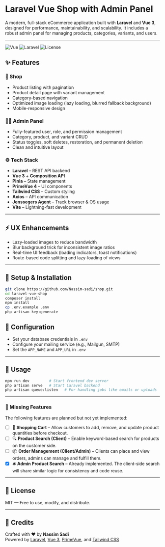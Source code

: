 # Laravel Vue Shop with Admin Panel

A modern, full-stack eCommerce application built with **Laravel** and **Vue 3**, designed for performance, maintainability, and scalability. It includes a robust admin panel for managing products, categories, variants, and users.

---

![Vue](https://img.shields.io/badge/Vue-3.x-42b883?logo=vue.js)
![Laravel](https://img.shields.io/badge/Laravel-10.x-red?logo=laravel)
![License](https://github.com/Nassim-sadi/shop.git)

## ✨ Features

### 🛒 Shop

- Product listing with pagination
- Product detail page with variant management
- Category-based navigation
- Optimized image loading (lazy loading, blurred fallback background)
- Mobile-responsive design

### 🧑‍💼 Admin Panel

- Fully-featured user, role, and permission management
- Category, product, and variant CRUD
- Status toggles, soft deletes, restoration, and permanent deletion
- Clean and intuitive layout

### ⚙️ Tech Stack

- **Laravel** – REST API backend
- **Vue 3** + **Composition API**
- **Pinia** – State management
- **PrimeVue 4** – UI components
- **Tailwind CSS** – Custom styling
- **Axios** – API communication
- **Jenssegers Agent** – Track browser & OS usage
- **Vite** – Lightning-fast development

---

## ⚡ UX Enhancements

- Lazy-loaded images to reduce bandwidth
- Blur background trick for inconsistent image ratios
- Real-time UI feedback (loading indicators, toast notifications)
- Route-based code splitting and lazy-loading of views

---

## 🧩 Setup & Installation

```bash
git clone https://github.com/Nassim-sadi/shop.git
cd laravel-vue-shop
composer install
npm install
cp .env.example .env
php artisan key:generate
```

## 🔧 Configuration

- Set your database credentials in `.env`
- Configure your mailing service (e.g., Mailgun, SMTP)
- Set the `APP_NAME` and `APP_URL` in `.env`

---

## 🚀 Usage

```bash
npm run dev         # Start frontend dev server
php artisan serve   # Start Laravel backend
php artisan queue:listen   # For handling jobs like emails or uploads
```

---

### 🚧 Missing Features

The following features are planned but not yet implemented:

- [ ] 🛒 **Shopping Cart** – Allow customers to add, remove, and update product quantities before checkout.
- [ ] 🔍 **Product Search (Client)** – Enable keyword-based search for products on the customer side.
- [ ] 📦 **Order Management (Client/Admin)** – Clients can place and view orders, admins can manage and fulfill them.
- [x] 🛎️ **Admin Product Search** – Already implemented. The client-side search will share similar logic for consistency and code reuse.

---

## 📝 License

MIT — Free to use, modify, and distribute.

---

## 🙌 Credits

Crafted with ❤️ by **Nassim Sadi**  
Powered by [Laravel](https://laravel.com), [Vue 3](https://vuejs.org), [PrimeVue](https://primevue.org), and [Tailwind CSS](https://tailwindcss.com)
